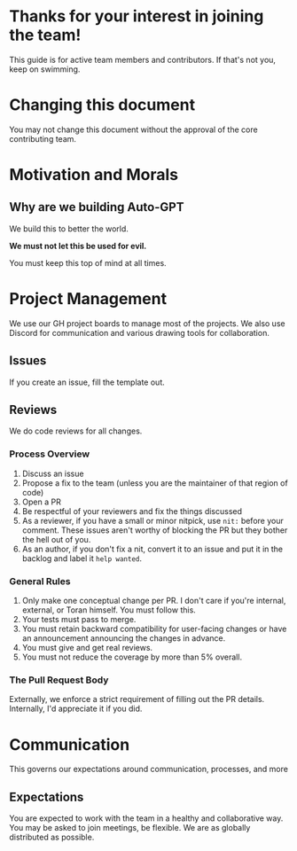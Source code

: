 # Thanks for your interest in joining the team!

This guide is for active team members and contributors.
If that's not you, keep on swimming.

# Changing this document

You may not change this document without the approval of the core contributing team.

# Motivation and Morals

## Why are we building Auto-GPT

We build this to better the world. 

**We must not let this be used for evil.**

You must keep this top of mind at all times.

# Project Management

We use our GH project boards to manage most of the projects. We also use Discord for communication and various drawing tools for collaboration.

## Issues

If you create an issue, fill the template out. 

## Reviews

We do code reviews for all changes. 

### Process Overview

1. Discuss an issue
1. Propose a fix to the team (unless you are the maintainer of that region of code)
1. Open a PR
1. Be respectful of your reviewers and fix the things discussed
1. As a reviewer, if you have a small or minor nitpick, use `nit:` before your comment. These issues aren't worthy of blocking the PR but they bother the hell out of you.
1. As an author, if you don't fix a nit, convert it to an issue and put it in the backlog and label it `help wanted`.

### General Rules

1. Only make one conceptual change per PR. I don't care if you're internal, external, or Toran himself. You must follow this.
1. Your tests must pass to merge.
1. You must retain backward compatibility for user-facing changes or have an announcement announcing the changes in advance.
1. You must give and get real reviews. 
1. You must not reduce the coverage by more than 5% overall.

### The Pull Request Body

Externally, we enforce a strict requirement of filling out the PR details. 
Internally, I'd appreciate it if you did. 

# Communication

This governs our expectations around communication, processes, and more

## Expectations 

You are expected to work with the team in a healthy and collaborative way.
You may be asked to join meetings, be flexible. We are as globally distributed as possible.

# 